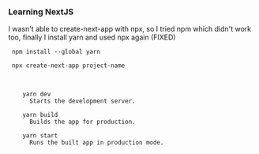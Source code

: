 ### Learning NextJS

I wasn't able to create-next-app with npx, so I tried npm which didn't work too, finally I install yarn and used npx again (FIXED)

<code> npm install --global yarn </code>

<code> npx create-next-app project-name </code>

<pre>
  <code>
  
    yarn dev
      Starts the development server.

    yarn build
      Builds the app for production.

    yarn start
      Runs the built app in production mode.
      
  </code>
</pre>
